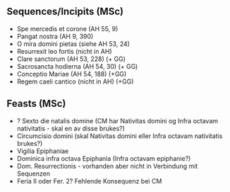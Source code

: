 ## Sequences/Incipits (MSc)
- Spe mercedis et corone (AH 55, 9)
- Pangat nostra (AH 9, 390)
- O mira domini pietas (siehe AH 53, 24)
- Resurrexit leo fortis (nicht in AH)
- Clare sanctorum (AH 53, 228) (+ GG)
- Sacrosancta hodierna (AH 54, 30) (+ GG)
- Conceptio Mariae (AH 54, 188) (+GG)
- Regem caeli cantico (nicht in AH) (+GG)


## Feasts (MSc)
- ? Sexto die natalis domine (CM har Nativitas domini og Infra octavam nativitatis - skal en av disse brukes?)
- Circumcisio domini (skal Nativitas domini eller Infra octavam nativitatis brukes?)
- Vigilia Epiphaniae
- Dominica infra octava Epiphania (Infra octavam epiphanie?)
- Dom. Resurrectionis - vorhanden aber nicht in Verbindung mit Sequenzen
- Feria II oder Fer. 2?  Fehlende Konsequenz bei CM
